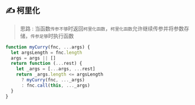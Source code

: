 ## ✍️ **柯里化**

> 思路 : 当函数`传参不够`时返回`柯里化函数`，`柯里化函数`允许继续传参并将参数存储，`传参足够`时执行函数

```js
function myCurry(fnc, ...args) {
  let argsLength = fnc.length
  args = args || []
  return function (...rest) {
    let _args = [...args, ...rest]
    return _args.length <= argsLength
      ? myCurry(fnc, ..._args)
      : fnc.call(this, ..._args)
  }
}
```
